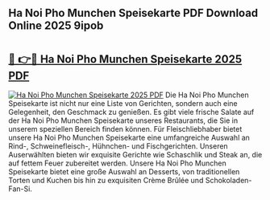 ## Ha Noi Pho Munchen Speisekarte PDF Download Online 2025 9ipob

# <h2><a href="http://gc7e6qw.nevu.top/?p=Ha+Noi+Pho+Munchen+Speisekarte">🔗 👉🔴 Ha Noi Pho Munchen Speisekarte 2025 PDF</a></h2>

[![Ha Noi Pho Munchen Speisekarte 2025 PDF](https://i.imgur.com/dBaPXMq.png)](http://gc7e6qw.nevu.top/?p=Ha+Noi+Pho+Munchen+Speisekarte)
Die Ha Noi Pho Munchen Speisekarte ist nicht nur eine Liste von Gerichten, sondern auch eine Gelegenheit, den Geschmack zu genießen. Es gibt viele frische Salate auf der Ha Noi Pho Munchen Speisekarte unseres Restaurants, die Sie in unserem speziellen Bereich finden können. Für Fleischliebhaber bietet unsere Ha Noi Pho Munchen Speisekarte eine umfangreiche Auswahl an Rind-, Schweinefleisch-, Hühnchen- und Fischgerichten. Unseren Auserwählten bieten wir exquisite Gerichte wie Schaschlik und Steak an, die auf fettem Feuer zubereitet werden. Unsere Ha Noi Pho Munchen Speisekarte bietet eine große Auswahl an Desserts, von traditionellen Torten und Kuchen bis hin zu exquisiten Crème Brûlée und Schokoladen-Fan-Si.
